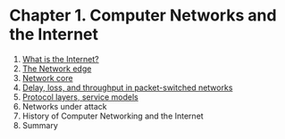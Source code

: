 # Chapter 1. Computer Networks and the Internet

1. [What is the Internet?](1_what_is_the_internet/README.md)
2. [The Network edge](2_the_network_edge/README.md)
3. [Network core](3_Network_core/README.md)
4. [Delay, loss, and throughput in packet-switched networks](4_delay_loss_and_throughput_in_packet_switched_networks/README.md)
5. [Protocol layers, service models](5_protocol_layers_service_models/README.md)
6. Networks under attack
7. History of Computer Networking and the Internet
8. Summary